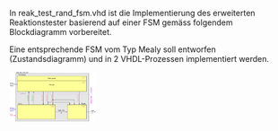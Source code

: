 In reak_test_rand_fsm.vhd ist die Implementierung des erweiterten Reaktionstester basierend auf einer FSM gemäss folgendem Blockdiagramm vorbereitet. 

Eine entsprechende FSM vom Typ Mealy soll entworfen (Zustandsdiagramm) und in 2 VHDL-Prozessen implementiert werden.

<img src="reak-test-rand-FSM-Block.png" alt="reak-test-rand-FSM-Block" style="zoom:15%;" />